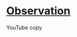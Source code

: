 <a href='https://placidityisepic.github.io/Observation/index.html'><h1>Observation</h1></a>
YouTube copy
